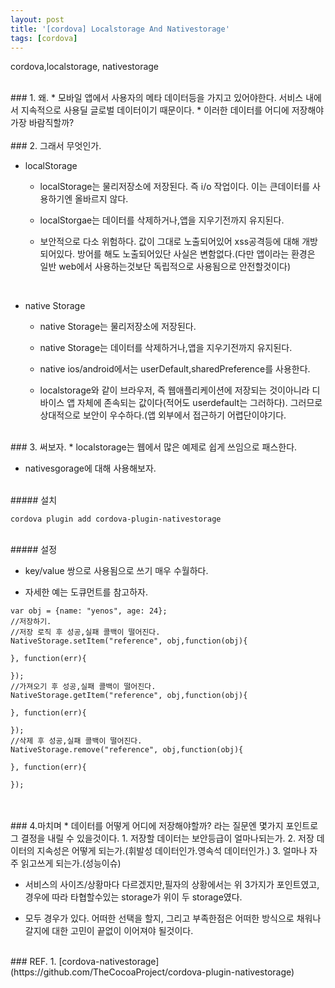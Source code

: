 ```yaml
---
layout: post
title: '[cordova] Localstorage And Nativestorage'
tags: [cordova]
---
```

cordova,localstorage, nativestorage

<br>
### 1. 왜.
*  모바일 앱에서 사용자의 메타 데이터등을 가지고 있어야한다. 서비스 내에서 지속적으로 사용딜 글로벌 데이터이기 때문이다.
*  이러한 데이터를 어디에 저장해야 가장 바람직할까?

<br>
<br>
### 2. 그래서 무엇인가.

<br>

* localStorage 
	* localStorage는 물리저장소에 저장된다. 즉 i/o 작업이다. 이는 큰데이터를 사용하기엔 올바르지 않다.
	
	* localStorgae는 데이터를 삭제하거나,앱을 지우기전까지 유지된다.

	
	* 보안적으로 다소 위험하다. 값이 그대로 노출되어있어 xss공격등에 대해 개방되어있다. 방어를 해도 노출되어있단 사실은 변함없다.(다만 앱이라는 환경은 일반 web에서 사용하는것보단 독립적으로 사용됨으로 안전할것이다)

<br>

* native Storage
	*  native Storage는 물리저장소에 저장된다.

	
	*  native Storage는 데이터를 삭제하거나,앱을 지우기전까지 유지된다.

	
	*  native ios/android에서는 userDefault,sharedPreference를 사용한다.

	
	* localstorage와 같이 브라우저, 즉 웹애플리케이션에 저장되는 것이아니라 디바이스 앱 자체에 존속되는 값이다(적어도 userdefault는 그러하다). 그러므로 상대적으로 보안이 우수하다.(앱 외부에서 접근하기 어렵단이야기다.




<br>
### 3. 써보자.
* localstorage는 웹에서 많은 예제로 쉽게 쓰임으로 패스한다.

* nativesgorage에 대해 사용해보자.

<br>
##### 설치

```
cordova plugin add cordova-plugin-nativestorage
```

<br>
##### 설정

* key/value 쌍으로 사용됨으로 쓰기 매우 수월하다.


* 자세한 예는 도큐먼트를 참고하자.

```
var obj = {name: "yenos", age: 24};
//저장하기.
//저장 로직 후 성공,실패 콜백이 떨어진다.
NativeStorage.setItem("reference", obj,function(obj){

}, function(err){

});
//가져오기 후 성공,실패 콜백이 떨어진다.
NativeStorage.getItem("reference", obj,function(obj){

}, function(err){

});
//삭제 후 성공,실패 콜백이 떨어진다.
NativeStorage.remove("reference", obj,function(obj){

}, function(err){

});
```

<br>
<br>
### 4.마치며
* 데이터를 어떻게 어디에 저장해야할까? 라는 질문엔 몇가지 포인트로 그 결정을 내릴 수 있을것이다.
	1. 저장할 데이터는 보안등급이 얼마나되는가.
	2. 저장 데이터의 지속성은 어떻게 되는가.(휘발성 데이터인가.영속석 데이터인가.)
	3. 얼마나 자주 읽고쓰게 되는가.(성능이슈)

* 서비스의 사이즈/상황마다 다르겠지만,필자의 상황에서는 위 3가지가 포인트였고, 경우에 따라 타협할수있는	storage가 위이 두 storage였다. 


* 모두 경우가 있다. 어떠한 선택을 할지, 그리고 부족한점은 어떠한 방식으로 채워나갈지에 대한 고민이 끝없이 이어져야 될것이다.

<br>
### REF.
1. [cordova-nativestorage](https://github.com/TheCocoaProject/cordova-plugin-nativestorage)






